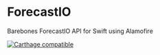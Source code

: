 # ForecastIO

Barebones ForecastIO API for Swift using Alamofire

[![Carthage compatible](https://img.shields.io/badge/Carthage-compatible-4BC51D.svg?style=flat)](https://github.com/Carthage/Carthage)
